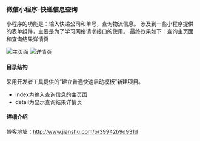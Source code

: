 ### 微信小程序-快递信息查询

小程序的功能是：输入快递公司和单号，查询物流信息。
涉及到一些小程序提供的表单组件，主要是为了学习网络请求接口的使用。
最终效果如下：查询主页面和查询结果详情页

![主页面](http://upload-images.jianshu.io/upload_images/9600426-e538c6947e684cb3.png?imageMogr2/auto-orient/strip%7CimageView2/2/w/1240)
![详情页](http://upload-images.jianshu.io/upload_images/9600426-c613167236475e11.png?imageMogr2/auto-orient/strip%7CimageView2/2/w/1240)
#### 目录结构

采用开发者工具提供的“建立普通快速启动模板”新建项目。
- index为输入查询信息的主页面
- detail为显示查询结果详情页
#### 详细介绍
博客地址：http://www.jianshu.com/p/39942b9d931d
